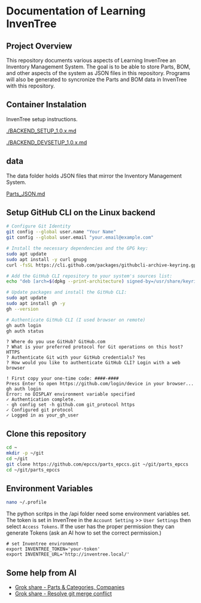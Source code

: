 # Documentation of Learning InvenTree

## Project Overview

This repository documents various aspects of Learning InvenTree an Inventory Management System. The goal is to be able to store Parts, BOM, and other aspects of the system as JSON files in this repository. Programs will also be generated to syncronize the Parts and BOM data in InvenTree with this repository.

## Container Instalation

InvenTree setup instructions.

[./BACKEND_SETUP_1.0.x.md](BACKEND_SETUP_1.0.x.md)

[./BACKEND_DEVSETUP_1.0.x.md](BACKEND_DEVSETUP_1.0.x.md)

## data

The data folder holds JSON files that mirror the Inventory Management System.

[Parts_JSON.md](Parts_JSON.md)

## Setup GitHub CLI on the Linux backend

```bash
# Configure Git Identity
git config --global user.name "Your Name"
git config --global user.email "your.email@example.com"

# Install the necessary dependencies and the GPG key:
sudo apt update
sudo apt install -y curl gnupg
curl -fsSL https://cli.github.com/packages/githubcli-archive-keyring.gpg | sudo gpg --dearmor -o /usr/share/keyrings/githubcli-archive-keyring.gpg

# Add the GitHub CLI repository to your system's sources list:
echo "deb [arch=$(dpkg --print-architecture) signed-by=/usr/share/keyrings/githubcli-archive-keyring.gpg] https://cli.github.com/packages stable main" | sudo tee /etc/apt/sources.list.d/github-cli.list > /dev/null

# Update packages and install the GitHub CLI:
sudo apt update
sudo apt install gh -y
gh --version

# Authenticate GitHub CLI (I used browser on remote)
gh auth login
gh auth status
```

```text
? Where do you use GitHub? GitHub.com
? What is your preferred protocol for Git operations on this host? HTTPS
? Authenticate Git with your GitHub credentials? Yes
? How would you like to authenticate GitHub CLI? Login with a web browser

! First copy your one-time code: ####-####
Press Enter to open https://github.com/login/device in your browser... gh auth login
Error: no DISPLAY environment variable specified
✓ Authentication complete.
- gh config set -h github.com git_protocol https
✓ Configured git protocol
✓ Logged in as your_gh_user
```

## Clone this repository

```bash
cd ~
mkdir -p ~/git
cd ~/git
git clone https://github.com/epccs/parts_epccs.git ~/git/parts_epccs
cd ~/git/parts_epccs
```

## Environment Variables

```bash
nano ~/.profile
```

The python scritps in the /api folder need some environment variables set. The token is set in InvenTree in the `Account Setting` >> `User Settings` then select `Access Tokens`. If the user has the proper permission they can generate Tokens (ask an AI how to set the correct permission.)

```text
# set Inventree environment
export INVENTREE_TOKEN='your-token'
export INVENTREE_URL='http://inventree.local/'
```

## Some help from AI

- [Grok share - Parts & Categories, Companies](https://grok.com/share/c2hhcmQtMw%3D%3D_f24505d6-29e2-4908-b5c1-6ae286640f82)
- [Grok share - Resolve git merge conflict](https://grok.com/share/c2hhcmQtMw%3D%3D_3f2fb7da-5d90-45d7-b483-9f28a2f9108e)
